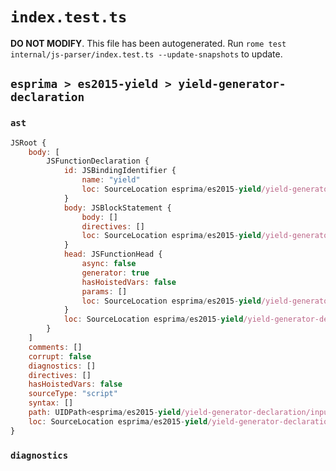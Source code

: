 # `index.test.ts`

**DO NOT MODIFY**. This file has been autogenerated. Run `rome test internal/js-parser/index.test.ts --update-snapshots` to update.

## `esprima > es2015-yield > yield-generator-declaration`

### `ast`

```javascript
JSRoot {
	body: [
		JSFunctionDeclaration {
			id: JSBindingIdentifier {
				name: "yield"
				loc: SourceLocation esprima/es2015-yield/yield-generator-declaration/input.js 1:10-1:15 (yield)
			}
			body: JSBlockStatement {
				body: []
				directives: []
				loc: SourceLocation esprima/es2015-yield/yield-generator-declaration/input.js 1:17-1:19
			}
			head: JSFunctionHead {
				async: false
				generator: true
				hasHoistedVars: false
				params: []
				loc: SourceLocation esprima/es2015-yield/yield-generator-declaration/input.js 1:15-1:17
			}
			loc: SourceLocation esprima/es2015-yield/yield-generator-declaration/input.js 1:0-1:19
		}
	]
	comments: []
	corrupt: false
	diagnostics: []
	directives: []
	hasHoistedVars: false
	sourceType: "script"
	syntax: []
	path: UIDPath<esprima/es2015-yield/yield-generator-declaration/input.js>
	loc: SourceLocation esprima/es2015-yield/yield-generator-declaration/input.js 1:0-2:0
}
```

### `diagnostics`

```

```
